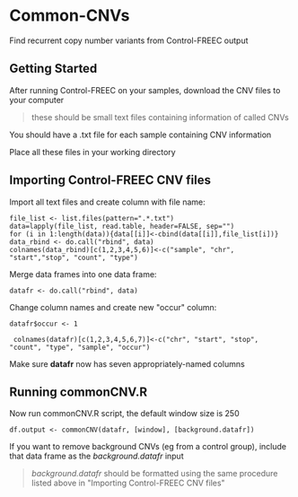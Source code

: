 # Common-CNVs
Find recurrent copy number variants from Control-FREEC output

## Getting Started

After running Control-FREEC on your samples, download the CNV files to your computer
>these should be small text files containing information of called CNVs

You should have a .txt file for each sample containing CNV information

Place all these files in your working directory

## Importing Control-FREEC CNV files

Import all text files and create column with file name:

  ```
  file_list <- list.files(pattern=".*.txt")
  data=lapply(file_list, read.table, header=FALSE, sep="")
  for (i in 1:length(data)){data[[i]]<-cbind(data[[i]],file_list[i])}
  data_rbind <- do.call("rbind", data) 
  colnames(data_rbind)[c(1,2,3,4,5,6)]<-c("sample", "chr", "start","stop", "count", "type")
```
Merge data frames into one data frame:

  `datafr <- do.call("rbind", data)`

Change column names and create new "occur" column:

  `datafr$occur <- 1`
  
 ` colnames(datafr)[c(1,2,3,4,5,6,7)]<-c("chr", "start", "stop", "count", "type", "sample", "occur")`

Make sure **datafr** now has seven appropriately-named columns

## Running commonCNV.R

Now run commonCNV.R script, the default window size is 250

`df.output <- commonCNV(datafr, [window], [background.datafr])`

If you want to remove background CNVs (eg from a control group), include that data frame as the *background.datafr* input

>*background.datafr* should be formatted using the same procedure listed above in "Importing Control-FREEC CNV files"

  
